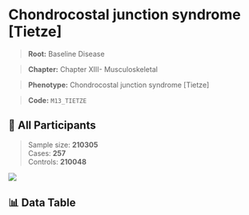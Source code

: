 # Chondrocostal junction syndrome [Tietze]

> **Root:** Baseline Disease  

> **Chapter:** Chapter XIII- Musculoskeletal  

> **Phenotype:** Chondrocostal junction syndrome [Tietze]  

> **Code:** `M13_TIETZE`

## 🧪 All Participants  
> Sample size: **210305**  
> Cases: **257**  
> Controls: **210048**
<img src="/Sensitive/Figures/ALL/Incidence/M13_TIETZE.png"/>

## 📊 Data Table
<CsvTableMRF src="/Sensitive/Data/ALL/Incidence/COX_M13_TIETZE.csv"/>

